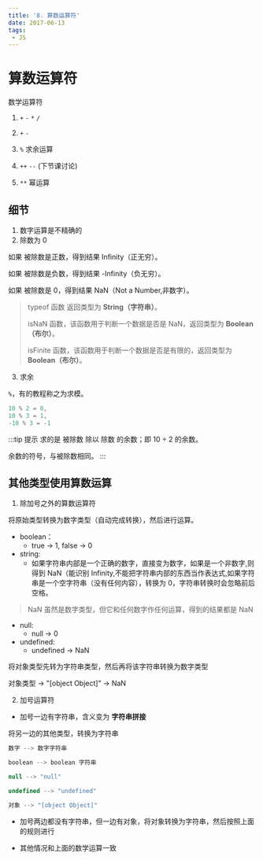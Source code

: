 ```yaml
---
title: '8. 算数运算符'
date: 2017-06-13
tags:
 - JS
---
```


# 算数运算符

数学运算符

1. `+` `-` `*` `/`

2. `+` `-`

3. `%` 求余运算

4. `++` `--` (下节课讨论)

5. `**` 幂运算

## 细节

1. 数字运算是不精确的
2. 除数为 0

如果 被除数是正数，得到结果 Infinity（正无穷）。

如果 被除数是负数，得到结果 -Infinity（负无穷）。

如果 被除数是 0，得到结果 NaN（Not a Number,非数字）。

> typeof 函数 返回类型为 **String（字符串）**。
>
> isNaN 函数，该函数用于判断一个数据是否是 NaN，返回类型为 **Boolean（布尔）**。
>
> isFinite 函数，该函数用于判断一个数据是否是有限的，返回类型为 **Boolean（布尔）**。

3. 求余

`%`，有的教程称之为求模。

```js
10 % 2 = 0,
10 % 3 = 1,
-10 % 3 = -1
```
:::tip 提示
求的是 被除数 除以 除数 的余数；即 10 ÷ 2 的余数。

余数的符号，与被除数相同。
:::

## 其他类型使用算数运算

1. 除加号之外的算数运算符

将原始类型转换为数字类型（自动完成转换），然后进行运算。

- boolean：
  - true -> 1, false -> 0
- string:
  - 如果字符串内部是一个正确的数字，直接变为数字，如果是一个非数字,则得到 NaN（能识别 Infinity,不能把字符串内部的东西当作表达式,如果字符串是一个空字符串（没有任何内容），转换为 0，字符串转换时会忽略前后空格。

> NaN 虽然是数字类型，但它和任何数字作任何运算，得到的结果都是 NaN

- null:
  - null -> 0
- undefined:
  - undefined -> NaN

将对象类型先转为字符串类型，然后再将该字符串转换为数字类型

对象类型 -> "[object Object]" -> NaN

2. 加号运算符

- 加号一边有字符串，含义变为 **字符串拼接**

将另一边的其他类型，转换为字符串

```js
数字 --> 数字字符串

boolean --> boolean 字符串

null --> "null"

undefined --> "undefined"

对象 --> "[object Object]"
```

- 加号两边都没有字符串，但一边有对象，将对象转换为字符串，然后按照上面的规则进行

- 其他情况和上面的数学运算一致
